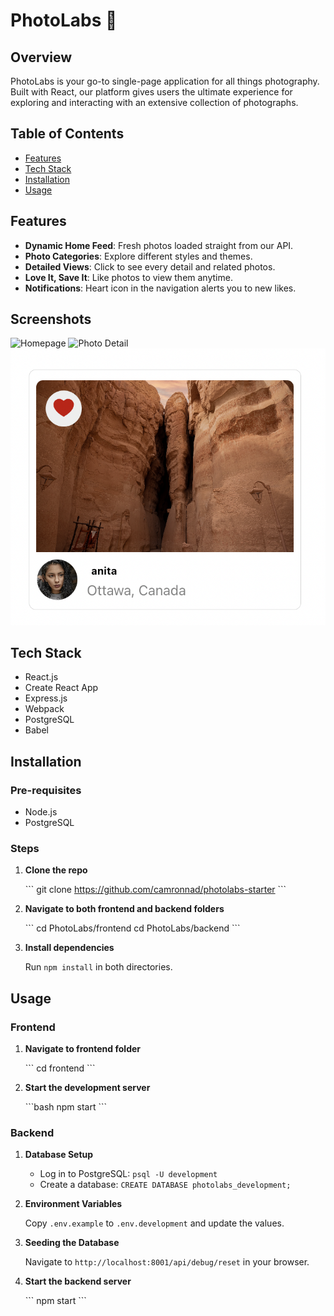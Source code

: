 # PhotoLabs 📸

## Overview

PhotoLabs is your go-to single-page application for all things photography. Built with React, our platform gives users the ultimate experience for exploring and interacting with an extensive collection of photographs.

## Table of Contents

- [Features](#features)
- [Tech Stack](#tech-stack)
- [Installation](#installation)
- [Usage](#usage)

## Features

- **Dynamic Home Feed**: Fresh photos loaded straight from our API.
- **Photo Categories**: Explore different styles and themes.
- **Detailed Views**: Click to see every detail and related photos.
- **Love It, Save It**: Like photos to view them anytime.
- **Notifications**: Heart icon in the navigation alerts you to new likes.

## Screenshots

![Homepage](https://github.com/camronnad/photolabs-starter/blob/main/frontend/docs/photo-list-main.png?raw=true)
![Photo Detail](https://github.com/camronnad/photolabs-starter/blob/main/frontend/docs/photo-details.png?raw=true)
![Liked Photos](https://github.com/camronnad/photolabs-starter/blob/main/frontend/docs/liked-photo.png?raw=true)

## Tech Stack

- React.js
- Create React App
- Express.js
- Webpack
- PostgreSQL
- Babel

## Installation

### Pre-requisites

- Node.js
- PostgreSQL

### Steps

1. **Clone the repo**

   \`\`\`
   git clone https://github.com/camronnad/photolabs-starter
   \`\`\`

2. **Navigate to both frontend and backend folders**

   \`\`\`
   cd PhotoLabs/frontend
   cd PhotoLabs/backend
   \`\`\`

3. **Install dependencies**

   Run `npm install` in both directories.

## Usage

### Frontend

1. **Navigate to frontend folder**

   \`\`\`
   cd frontend
   \`\`\`

2. **Start the development server**

   \`\`\`bash
   npm start
   \`\`\`

### Backend

1. **Database Setup**

   - Log in to PostgreSQL: `psql -U development`
   - Create a database: `CREATE DATABASE photolabs_development;`

2. **Environment Variables**

   Copy `.env.example` to `.env.development` and update the values.

3. **Seeding the Database**

   Navigate to `http://localhost:8001/api/debug/reset` in your browser.

4. **Start the backend server**

   \`\`\`
   npm start
   \`\`\`
